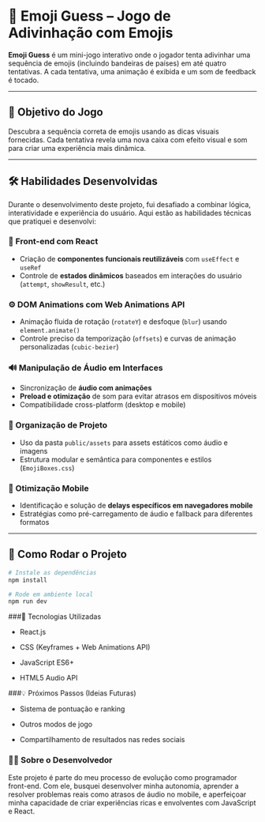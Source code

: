 # 🧠 Emoji Guess – Jogo de Adivinhação com Emojis

**Emoji Guess** é um mini-jogo interativo onde o jogador tenta adivinhar uma sequência de emojis (incluindo bandeiras de países) em até quatro tentativas. A cada tentativa, uma animação é exibida e um som de feedback é tocado.

---

## 🎯 Objetivo do Jogo

Descubra a sequência correta de emojis usando as dicas visuais fornecidas. Cada tentativa revela uma nova caixa com efeito visual e som para criar uma experiência mais dinâmica.

---

## 🛠️ Habilidades Desenvolvidas

Durante o desenvolvimento deste projeto, fui desafiado a combinar lógica, interatividade e experiência do usuário. Aqui estão as habilidades técnicas que pratiquei e desenvolvi:

### 🎨 Front-end com React

- Criação de **componentes funcionais reutilizáveis** com `useEffect` e `useRef`
- Controle de **estados dinâmicos** baseados em interações do usuário (`attempt`, `showResult`, etc.)

### ⚙️ DOM Animations com Web Animations API

- Animação fluida de rotação (`rotateY`) e desfoque (`blur`) usando `element.animate()`
- Controle preciso da temporização (`offsets`) e curvas de animação personalizadas (`cubic-bezier`)

### 🔊 Manipulação de Áudio em Interfaces

- Sincronização de **áudio com animações**
- **Preload e otimização** de som para evitar atrasos em dispositivos móveis
- Compatibilidade cross-platform (desktop e mobile)

### 📁 Organização de Projeto

- Uso da pasta `public/assets` para assets estáticos como áudio e imagens
- Estrutura modular e semântica para componentes e estilos (`EmojiBoxes.css`)

### 📱 Otimização Mobile

- Identificação e solução de **delays específicos em navegadores mobile**
- Estratégias como pré-carregamento de áudio e fallback para diferentes formatos


---

## 🚀 Como Rodar o Projeto

```bash
# Instale as dependências
npm install

# Rode em ambiente local
npm run dev
```

###📌 Tecnologias Utilizadas
- React.js

- CSS (Keyframes + Web Animations API)

- JavaScript ES6+

- HTML5 Audio API

###💡 Próximos Passos (Ideias Futuras)
 - Sistema de pontuação e ranking

- Outros modos de jogo

 - Compartilhamento de resultados nas redes sociais

### 👨‍💻 Sobre o Desenvolvedor
Este projeto é parte do meu processo de evolução como programador front-end. Com ele, busquei desenvolver minha autonomia, aprender a resolver problemas reais como atrasos de áudio no mobile, e aperfeiçoar minha capacidade de criar experiências ricas e envolventes com JavaScript e React.
